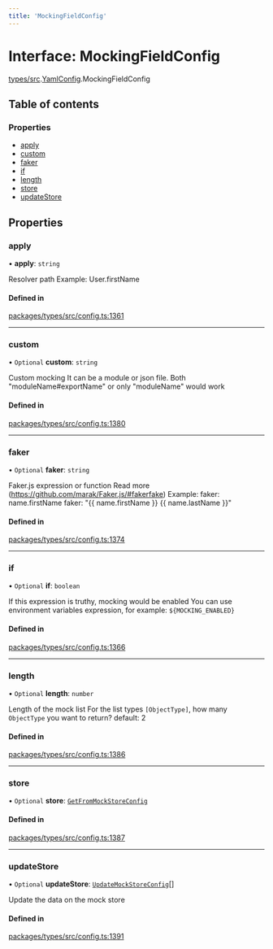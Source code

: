 ```yaml
---
title: 'MockingFieldConfig'
---
```


# Interface: MockingFieldConfig

[types/src](../modules/types_src).[YamlConfig](../modules/types_src.YamlConfig).MockingFieldConfig

## Table of contents

### Properties

- [apply](types_src.YamlConfig.MockingFieldConfig#apply)
- [custom](types_src.YamlConfig.MockingFieldConfig#custom)
- [faker](types_src.YamlConfig.MockingFieldConfig#faker)
- [if](types_src.YamlConfig.MockingFieldConfig#if)
- [length](types_src.YamlConfig.MockingFieldConfig#length)
- [store](types_src.YamlConfig.MockingFieldConfig#store)
- [updateStore](types_src.YamlConfig.MockingFieldConfig#updatestore)

## Properties

### apply

• **apply**: `string`

Resolver path
Example: User.firstName

#### Defined in

[packages/types/src/config.ts:1361](https://github.com/Urigo/graphql-mesh/blob/master/packages/types/src/config.ts#L1361)

___

### custom

• `Optional` **custom**: `string`

Custom mocking
It can be a module or json file.
Both "moduleName#exportName" or only "moduleName" would work

#### Defined in

[packages/types/src/config.ts:1380](https://github.com/Urigo/graphql-mesh/blob/master/packages/types/src/config.ts#L1380)

___

### faker

• `Optional` **faker**: `string`

Faker.js expression or function
Read more (https://github.com/marak/Faker.js/#fakerfake)
Example:
faker: name.firstName
faker: "{{ name.firstName }} {{ name.lastName }}"

#### Defined in

[packages/types/src/config.ts:1374](https://github.com/Urigo/graphql-mesh/blob/master/packages/types/src/config.ts#L1374)

___

### if

• `Optional` **if**: `boolean`

If this expression is truthy, mocking would be enabled
You can use environment variables expression, for example: `${MOCKING_ENABLED}`

#### Defined in

[packages/types/src/config.ts:1366](https://github.com/Urigo/graphql-mesh/blob/master/packages/types/src/config.ts#L1366)

___

### length

• `Optional` **length**: `number`

Length of the mock list
For the list types `[ObjectType]`, how many `ObjectType` you want to return?
default: 2

#### Defined in

[packages/types/src/config.ts:1386](https://github.com/Urigo/graphql-mesh/blob/master/packages/types/src/config.ts#L1386)

___

### store

• `Optional` **store**: [`GetFromMockStoreConfig`](types_src.YamlConfig.GetFromMockStoreConfig)

#### Defined in

[packages/types/src/config.ts:1387](https://github.com/Urigo/graphql-mesh/blob/master/packages/types/src/config.ts#L1387)

___

### updateStore

• `Optional` **updateStore**: [`UpdateMockStoreConfig`](types_src.YamlConfig.UpdateMockStoreConfig)[]

Update the data on the mock store

#### Defined in

[packages/types/src/config.ts:1391](https://github.com/Urigo/graphql-mesh/blob/master/packages/types/src/config.ts#L1391)
